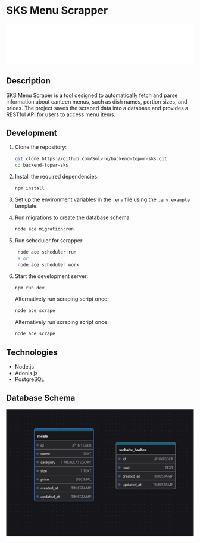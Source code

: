 # SKS Menu Scrapper

![Banner](./assets/solvro.png)

## Description

SKS Menu Scraper is a tool designed to automatically fetch and parse information about canteen menus, such as dish names, portion sizes, and prices. The project saves the scraped data into a database and provides a RESTful API for users to access menu items.

## Development

1. Clone the repository:

   ```bash
   git clone https://github.com/Solvro/backend-topwr-sks.git
   cd backend-topwr-sks
   ```

2. Install the required dependencies:

   ```bash
   npm install
   ```

3. Set up the environment variables in the `.env` file using the `.env.example` template.

4. Run migrations to create the database schema:

   ```bash
   node ace migration:run
   ```

5. Run scheduler for scrapper:

   ```bash
    node ace scheduler:run
    # or
    node ace scheduler:work
   ```

6. Start the development server:

   ```bash
   npm run dev
   ```

   Alternatively run scraping script once:

   ```bash
   node ace scrape
   ```

   Alternatively run scraping script once:

   ```bash
   node ace scrape
   ```

## Technologies

- Node.js
- Adonis.js
- PostgreSQL

## Database Schema

![schema](./assets/schema.png)
